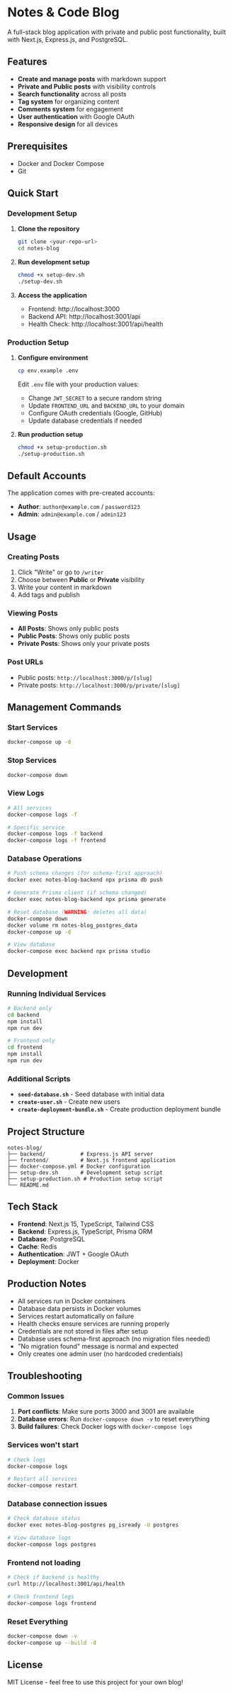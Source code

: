 # Notes & Code Blog

A full-stack blog application with private and public post functionality, built with Next.js, Express.js, and PostgreSQL.

## Features

- **Create and manage posts** with markdown support
- **Private and Public posts** with visibility controls
- **Search functionality** across all posts
- **Tag system** for organizing content
- **Comments system** for engagement
- **User authentication** with Google OAuth
- **Responsive design** for all devices

## Prerequisites

- Docker and Docker Compose
- Git

## Quick Start

### Development Setup

1. **Clone the repository**

   ```bash
   git clone <your-repo-url>
   cd notes-blog
   ```

2. **Run development setup**

   ```bash
   chmod +x setup-dev.sh
   ./setup-dev.sh
   ```

3. **Access the application**
   - Frontend: http://localhost:3000
   - Backend API: http://localhost:3001/api
   - Health Check: http://localhost:3001/api/health

### Production Setup

1. **Configure environment**

   ```bash
   cp env.example .env
   ```

   Edit `.env` file with your production values:

   - Change `JWT_SECRET` to a secure random string
   - Update `FRONTEND_URL` and `BACKEND_URL` to your domain
   - Configure OAuth credentials (Google, GitHub)
   - Update database credentials if needed

2. **Run production setup**

   ```bash
   chmod +x setup-production.sh
   ./setup-production.sh
   ```

## Default Accounts

The application comes with pre-created accounts:

- **Author**: `author@example.com` / `password123`
- **Admin**: `admin@example.com` / `admin123`

## Usage

### Creating Posts

1. Click "Write" or go to `/writer`
2. Choose between **Public** or **Private** visibility
3. Write your content in markdown
4. Add tags and publish

### Viewing Posts

- **All Posts**: Shows only public posts
- **Public Posts**: Shows only public posts
- **Private Posts**: Shows only your private posts

### Post URLs

- Public posts: `http://localhost:3000/p/[slug]`
- Private posts: `http://localhost:3000/p/private/[slug]`

## Management Commands

### Start Services

```bash
docker-compose up -d
```

### Stop Services

```bash
docker-compose down
```

### View Logs

```bash
# All services
docker-compose logs -f

# Specific service
docker-compose logs -f backend
docker-compose logs -f frontend
```

### Database Operations

```bash
# Push schema changes (for schema-first approach)
docker exec notes-blog-backend npx prisma db push

# Generate Prisma client (if schema changed)
docker exec notes-blog-backend npx prisma generate

# Reset database (WARNING: deletes all data)
docker-compose down
docker volume rm notes-blog_postgres_data
docker-compose up -d

# View database
docker-compose exec backend npx prisma studio
```

## Development

### Running Individual Services

```bash
# Backend only
cd backend
npm install
npm run dev

# Frontend only
cd frontend
npm install
npm run dev
```

### Additional Scripts

- **`seed-database.sh`** - Seed database with initial data
- **`create-user.sh`** - Create new users
- **`create-deployment-bundle.sh`** - Create production deployment bundle

## Project Structure

```
notes-blog/
├── backend/           # Express.js API server
├── frontend/          # Next.js frontend application
├── docker-compose.yml # Docker configuration
├── setup-dev.sh       # Development setup script
├── setup-production.sh # Production setup script
└── README.md
```

## Tech Stack

- **Frontend**: Next.js 15, TypeScript, Tailwind CSS
- **Backend**: Express.js, TypeScript, Prisma ORM
- **Database**: PostgreSQL
- **Cache**: Redis
- **Authentication**: JWT + Google OAuth
- **Deployment**: Docker

## Production Notes

- All services run in Docker containers
- Database data persists in Docker volumes
- Services restart automatically on failure
- Health checks ensure services are running properly
- Credentials are not stored in files after setup
- Database uses schema-first approach (no migration files needed)
- "No migration found" message is normal and expected
- Only creates one admin user (no hardcoded credentials)

## Troubleshooting

### Common Issues

1. **Port conflicts**: Make sure ports 3000 and 3001 are available
2. **Database errors**: Run `docker-compose down -v` to reset everything
3. **Build failures**: Check Docker logs with `docker-compose logs`

### Services won't start

```bash
# Check logs
docker-compose logs

# Restart all services
docker-compose restart
```

### Database connection issues

```bash
# Check database status
docker exec notes-blog-postgres pg_isready -U postgres

# View database logs
docker-compose logs postgres
```

### Frontend not loading

```bash
# Check if backend is healthy
curl http://localhost:3001/api/health

# Check frontend logs
docker-compose logs frontend
```

### Reset Everything

```bash
docker-compose down -v
docker-compose up --build -d
```

## License

MIT License - feel free to use this project for your own blog!
